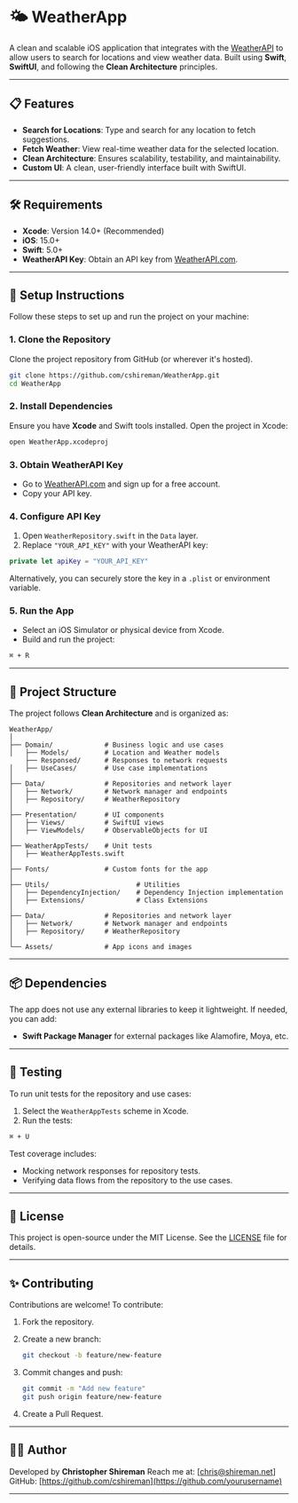 
# 🌤 WeatherApp

A clean and scalable iOS application that integrates with the [WeatherAPI](https://www.weatherapi.com/) to allow users to search for locations and view weather data. Built using **Swift**, **SwiftUI**, and following the **Clean Architecture** principles.

---

## 📋 Features

- **Search for Locations**: Type and search for any location to fetch suggestions.
- **Fetch Weather**: View real-time weather data for the selected location.
- **Clean Architecture**: Ensures scalability, testability, and maintainability.
- **Custom UI**: A clean, user-friendly interface built with SwiftUI.

---

## 🛠 Requirements

- **Xcode**: Version 14.0+ (Recommended)
- **iOS**: 15.0+
- **Swift**: 5.0+
- **WeatherAPI Key**: Obtain an API key from [WeatherAPI.com](https://www.weatherapi.com/).

---

## 🚀 Setup Instructions

Follow these steps to set up and run the project on your machine:

### 1. Clone the Repository

Clone the project repository from GitHub (or wherever it's hosted).

```bash
git clone https://github.com/cshireman/WeatherApp.git
cd WeatherApp
```

### 2. Install Dependencies

Ensure you have **Xcode** and Swift tools installed. Open the project in Xcode:

```bash
open WeatherApp.xcodeproj
```

### 3. Obtain WeatherAPI Key

- Go to [WeatherAPI.com](https://www.weatherapi.com/) and sign up for a free account.
- Copy your API key.

### 4. Configure API Key

1. Open `WeatherRepository.swift` in the `Data` layer.
2. Replace `"YOUR_API_KEY"` with your WeatherAPI key:

```swift
private let apiKey = "YOUR_API_KEY"
```

Alternatively, you can securely store the key in a `.plist` or environment variable.

### 5. Run the App

- Select an iOS Simulator or physical device from Xcode.
- Build and run the project:

```bash
⌘ + R
```

---

## 📂 Project Structure

The project follows **Clean Architecture** and is organized as:

```
WeatherApp/
│
├── Domain/             # Business logic and use cases
│   ├── Models/         # Location and Weather models
	├── Responsed/      # Responses to network requests
│   ├── UseCases/       # Use case implementations
│
├── Data/               # Repositories and network layer
│   ├── Network/        # Network manager and endpoints
│   ├── Repository/     # WeatherRepository
│
├── Presentation/       # UI components
│   ├── Views/          # SwiftUI views
│   ├── ViewModels/     # ObservableObjects for UI
│
├── WeatherAppTests/    # Unit tests
│   ├── WeatherAppTests.swift
│
├── Fonts/              # Custom fonts for the app 
│
├── Utils/              		# Utilities
│   ├── DependencyInjection/	# Dependency Injection implementation
│   ├── Extensions/     		# Class Extensions
│
├── Data/               # Repositories and network layer
│   ├── Network/        # Network manager and endpoints
│   ├── Repository/     # WeatherRepository
│
└── Assets/             # App icons and images
```

---

## 📦 Dependencies

The app does not use any external libraries to keep it lightweight. If needed, you can add:

- **Swift Package Manager** for external packages like Alamofire, Moya, etc.

---

## 🧪 Testing

To run unit tests for the repository and use cases:

1. Select the `WeatherAppTests` scheme in Xcode.
2. Run the tests:

```bash
⌘ + U
```

Test coverage includes:
- Mocking network responses for repository tests.
- Verifying data flows from the repository to the use cases.

---

## 📜 License

This project is open-source under the MIT License. See the [LICENSE](LICENSE) file for details.

---

## ✨ Contributing

Contributions are welcome! To contribute:

1. Fork the repository.
2. Create a new branch:

   ```bash
   git checkout -b feature/new-feature
   ```

3. Commit changes and push:

   ```bash
   git commit -m "Add new feature"
   git push origin feature/new-feature
   ```

4. Create a Pull Request.

---

## 👨‍💻 Author

Developed by **Christopher Shireman**
Reach me at: [chris@shireman.net]  
GitHub: [https://github.com/cshireman](https://github.com/yourusername)

---
